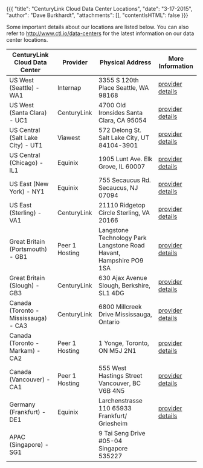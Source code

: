 {{{
  "title": "CenturyLink Cloud Data Center Locations",
  "date": "3-17-2015",
  "author": "Dave Burkhardt",
  "attachments": [],
  "contentIsHTML": false
}}}

Some important details about our locations are listed below. You can also refer to http://www.ctl.io/data-centers for the latest information on our data center locations.

<table>
  <thead>
    <tr>
      <th>CenturyLink Cloud Data Center</th>
      <th>Provider</th>
      <th>Physical Address</th>
      <th>More Information</th>
    </tr>
  </thead>
  <tbody>
    <tr>
      <td>US West (Seattle) - WA1</td>
      <td>Internap</td>
      <td>3355 S 120th Place
      Seattle, WA 98168
      </td>
      <td><a href="http://www.internap.com/data-centers/data-center-locations/seattle/">provider details</a></td>
    </tr>
    <tr>
      <td>US West (Santa Clara) - UC1</td>
      <td>CenturyLink</td>
      <td>4700 Old Ironsides
      Santa Clara, CA 95054
      </td>
      <td><a href="http://www.centurylinktechnology.com/data-centers/north-america/santa-clara">provider details</a></td>
    </tr>
    <tr>
      <td>US Central (Salt Lake City) - UT1</td>
      <td>Viawest</td>
      <td>572 Delong St.
      Salt Lake City, UT 84104-3901
      </td>
      <td><a href="http://www.viawest.com/data-center-communities/salt-lake-city-ut">provider details</a></td>
    </tr>
    <tr>
      <td>US Central (Chicago) - IL1</td>
      <td>Equinix</td>
      <td>1905 Lunt Ave.
      Elk Grove, IL 60007
      </td>
      <td><a href="http://www.equinix.com/en_US/locations/united-states/chicago-data-centers/">provider details</a></td>
    </tr>
    <tr>
      <td>US East (New York) - NY1</td>
      <td>Equinix</td>
      <td>755 Secaucus Rd.
      Secaucus, NJ 07094
      </td>
      <td><a href="http://www.equinix.com/en_US/locations/united-states/new-york-data-centers/">provider details</a></td>
    </tr>
    <tr>
      <td>US East (Sterling) - VA1</td>
      <td>CenturyLink</td>
      <td>21110 Ridgetop Circle
        Sterling, VA 20166</td>
      <td><a href="http://www.centurylinktechnology.com/data-centers/north-america/washington-dc">provider details</a></td>
    </tr>
    <tr>
      <td>Great Britain (Portsmouth) - GB1</td>
      <td>Peer 1 Hosting</td>
      <td>Langstone Technology Park
      Langstone Road
      Havant, Hampshire
      PO9 1SA
      </td>
      <td><a href="https://web.archive.org/web/20130603104614/http://www.peer1.com/infrastructure/datacenter-portsmouth">provider details</a></td>
    </tr>
    <tr>
      <td>Great Britain (Slough) - GB3</td>
      <td>CenturyLink</td>
      <td>630 Ajax Avenue
      Slough, Berkshire, SL1 4DG
      </td>
      <td><a href="http://www.centurylinktechnology.com/data-centers/europe/london">provider details</a></td>
    </tr>
    <tr>
      <td>Canada (Toronto - Mississauga) - CA3</td>
      <td>CenturyLink</td>
      <td>6800 Millcreek Drive
      Mississauga, Ontario
      </td>
      <td><a href="http://www.centurylinktechnology.com/data-centers/north-america/toronto">provider details</a></td>
    </tr>
    <tr>
      <td>Canada (Toronto - Markam) - CA2</td>
      <td>Peer 1 Hosting</td>
      <td>1 Yonge,
      Toronto, ON
      M5J 2N1
      </td>
      <td><a href="http://www.peer1.com/infrastructure/datacenter-toronto">provider details</a></td>
    </tr>
    <tr>
      <td>Canada (Vancouver) - CA1</td>
      <td>Peer 1 Hosting</td>
      <td>555 West Hastings Street
      Vancouver, BC
      V6B 4N5
      </td>
      <td><a href="http://www.peer1.com/infrastructure/datacenter-vancouver">provider details</a>
      </td>
    </tr>
    <tr>
      <td>Germany (Frankfurt) - DE1</td>
      <td>Equinix</td>
      <td>Larchenstrasse 110
      65933 Frankfurt/ Griesheim</td>
      <td><a href="http://www.equinix.com/en_US/locations/germany/frankfurt-data-centers/">provider details</a></td>
    </tr>
    <tr>
      <td>APAC (Singapore) - SG1</td>
      <td></td>
      <td>9 Tai Seng Drive #05-04 Singapore 535227</td>
      <td></td>
    </tr>
  </tbody>
</table>
